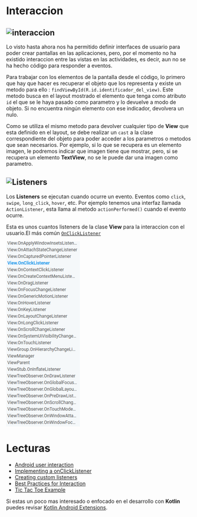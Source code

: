 # Interaccion
![interaccion](https://i.ytimg.com/vi/LRbeV5tuWbE/maxresdefault.jpg)
---

Lo visto hasta ahora nos ha permitido definir interfaces de usuario para poder crear pantallas en las aplicaciones, pero, por el momento no ha existido interaccion entre las vistas en las actividades, es decir, aun no se ha hecho código para responder a eventos.

Para trabajar con los elementos de la pantalla desde el código, lo primero que hay que hacer es recuperar el objeto que los representa y existe un metodo para ello : ```findViewById(R.id.identificador_del_view)```. Este metodo busca en el layout mostrado el elemento que tenga como atributo ```id``` el que se le haya pasado como parametro y lo devuelve a modo de objeto. Si no encuentra ningún elemento con ese indicador, devolvera un nulo. 

Como se utiliza el mismo metodo para devolver cualquier tipo de **View** que esta definido en el layout, se debe realizar un ```cast``` a la clase correspondiente del objeto para poder acceder a los parametros o metodos que sean necesarios. Por ejemplo, si lo que se recupera es un elemento imagen, le podremos indicar que imagen tiene que mostrar, pero, si se recupera un elemento **TextView**, no se le puede dar una imagen como parametro.

![Listeners](http://startandroid.ru/images/stories/lessons/L0009/640x261xL0009_040_en.jpg.pagespeed.ic.EA7myifW6R.jpg)
---

Los **Listeners** se ejecutan cuando ocurre un evento. Eventos como ```click```, ```swipe```, ```long_click```, ```hover```, etc. Por ejemplo tenemos una interfaz llamada ```ActionListener```, esta llama al metodo ```actionPerformed()``` cuando el evento ocurre.

Esta es unos cuantos listeners de la clase **View** para la interaccion con el usuario.El más común [```OnClickListener```](https://developer.android.com/reference/android/view/View.OnClickListener.html)


![viewlisteners](../art/viewlisteners.png)

# Lecturas
- [Android user interaction](https://code.tutsplus.com/tutorials/android-sdk-user-interaction--mobile-20342)
- [Implementing a onClickListener](http://blog.cubeactive.com/onclicklistener-android-tutorial/)
- [Creating custom listeners](https://guides.codepath.com/android/Creating-Custom-Listeners)
- [Best Practices for Interaction](https://developer.android.com/training/best-ux.html)
- [Tic Tac Toe Example](https://medium.com/wiselteach/tic-tac-toe-tablelayout-android-app-androidmonk-a56b9e1c6a15)

Si estas un poco mas interesado o enfocado en el desarrollo con **Kotlin** puedes revisar [Kotlin Android Extensions](https://kotlinlang.org/docs/tutorials/android-plugin.html).

